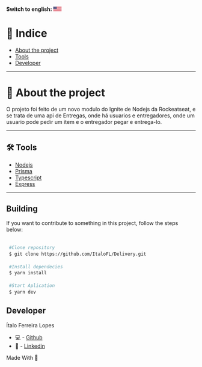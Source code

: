 #### Switch to english: <kbd>[<img title="English" alt="English" src="./img/eua.jpg" width="22">](translation/english/README.en.md)</kbd>


# 🔎 Indice 

- [About the project](#-about-the-project)
- [Tools](#-tools)
- [Developer](#-developer)

----
# 📜 About the project

O projeto foi feito de um novo modulo do Ignite de Nodejs da Rockeatseat, e se trata de uma api de Entregas, onde há usuarios e entregadores, onde um usuario pode pedir um item e o entregador pegar e entrega-lo.

---

## 🛠 Tools

- [Nodejs](https://nodejs.org/en/)
- [Prisma](https://www.prisma.io/)
- [Typescript](https://www.typescriptlang.org/)
- [Express](https://expressjs.com/)

---

## Building 

If you want to contribute to something in this project, follow the steps below:

```bash

 #Clone repository
 $ git clone https://github.com/ItaloFL/Delivery.git

 #Install dependecies
 $ yarn install

 #Start Aplication
 $ yarn dev

```

## Developer

Ítalo Ferreira Lopes

 - 💻 - [Github](https://github.com/ItaloFL)
 - 📒 - [Linkedin](https://www.linkedin.com/in/italo-ferreira-dev/)

Made With 💜